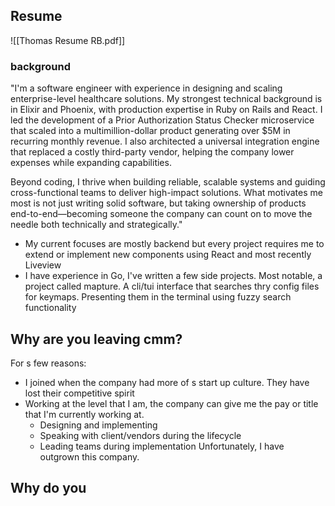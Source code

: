 ## Resume 
![[Thomas Resume RB.pdf]]

### background 
"I'm a software engineer with experience in designing and scaling enterprise-level healthcare solutions. My strongest technical background is in Elixir and Phoenix, with production expertise in Ruby on Rails and React. I led the development of a Prior Authorization Status Checker microservice that scaled into a multimillion-dollar product generating over $5M in recurring monthly revenue. I also architected a universal integration engine that replaced a costly third-party vendor, helping the company lower expenses while expanding capabilities.

Beyond coding, I thrive when building reliable, scalable systems and guiding cross-functional teams to deliver high-impact solutions. What motivates me most is not just writing solid software, but taking ownership of products end-to-end—becoming someone the company can count on to move the needle both technically and strategically."

- My current focuses are mostly backend but every project requires me to extend or implement new components using React and most recently Liveview
- I have experience in Go, I've written a few side projects. Most notable, a project called mapture. A cli/tui interface that searches thry config files for keymaps. Presenting them in the terminal using fuzzy search functionality 


## Why are you leaving cmm? 
For s few reasons: 
- I joined when the company had more of s start up culture. They have lost their competitive spirit 
- Working at the level that I am, the company can give me the pay or title that I'm currently working at. 
	- Designing and implementing 
	- Speaking with client/vendors during the lifecycle
	- Leading teams during implementation
Unfortunately, I have outgrown this company.  

## Why do you 